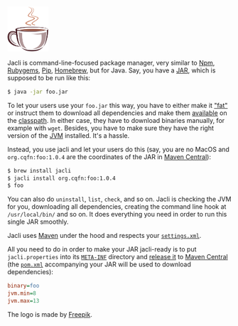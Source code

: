 <img src="/logo.svg" width="92px"/>

Jacli is command-line-focused package manager,
very similar to
[Npm](https://www.npmjs.com/),
[Rubygems](https://github.com/rubygems/rubygems),
[Pip](https://pypi.org/project/pip/),
[Homebrew](https://brew.sh/),
but for Java.
Say, you have a
[JAR](https://en.wikipedia.org/wiki/JAR_%28file_format%29),
which is supposed to be run like this:

```bash
$ java -jar foo.jar
```

To let your users use your `foo.jar` this way, you have to either make it
["fat"](https://stackoverflow.com/questions/11947037/what-is-an-uber-jar)
or instruct them to download all dependencies and make them
[available](https://stackoverflow.com/questions/34286407/gradle-what-is-the-difference-between-classpath-and-compile-dependencies)
on the
[classpath](https://en.wikipedia.org/wiki/Classpath).
In either case, they have to download binaries manually, for example with `wget`.
Besides, you have to make sure they have the right version of
the [JVM](https://en.wikipedia.org/wiki/Java_virtual_machine) installed.
It's a hassle.

Instead, you use jacli and let your users do this (say, you are no MacOS
and `org.cqfn:foo:1.0.4` are the coordinates of the JAR in
[Maven Central](https://mvnrepository.com/repos/central)):

```bash
$ brew install jacli
$ jacli install org.cqfn:foo:1.0.4
$ foo
```

You can also do `uninstall`, `list`, `check`, and so on. Jacli is checking
the JVM for you, downloading all dependencies, creating the command line
hook at `/usr/local/bin/` and so on. It does everything you need in order
to run this single JAR smoothly.

Jacli uses [Maven](https://maven.apache.org/) under the hood
and respects your [`settings.xml`](https://maven.apache.org/settings.html).

All you need to do in order to make your JAR jacli-ready is to put
`jacli.properties` into its
[`META-INF`](https://docs.oracle.com/javase/7/docs/technotes/guides/jar/jar.html#The_META-INF_directory)
directory and
[release it](https://www.yegor256.com/2014/08/19/how-to-release-to-maven-central.html)
to [Maven Central](https://mvnrepository.com/repos/central)
(the [`pom.xml`](https://maven.apache.org/pom.html)
accompanying your JAR will be used to download dependencies):

```ini
binary=foo
jvm.min=8
jvm.max=13
```

The logo is made by [Freepik](https://www.freepik.com).
